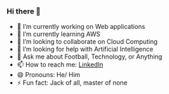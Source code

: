 ### Hi there 👋

<!--
**msaf9/msaf9** is a ✨ _special_ ✨ repository because its `README.md` (this file) appears on your GitHub profile.

Here are some ideas to get you started:
-->

- 🔭 I’m currently working on Web applications
- 🌱 I’m currently learning AWS
- 👯 I’m looking to collaborate on Cloud Computing
- 🤔 I’m looking for help with Artificial Intelligence
- 💬 Ask me about Football, Technology, or Anything
- 📫 How to reach me: [LinkedIn](https://www.linkedin.com/in/sahilafridfarookhi/)
- 😄 Pronouns: He/ Him
- ⚡ Fun fact: Jack of all, master of none

